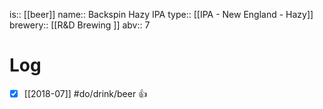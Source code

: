 is:: [[beer]]
name:: Backspin Hazy IPA
type:: [[IPA - New England - Hazy]]
brewery:: [[R&D Brewing ]]
abv:: 7

# Log
- [x] [[2018-07]] #do/drink/beer 👍

